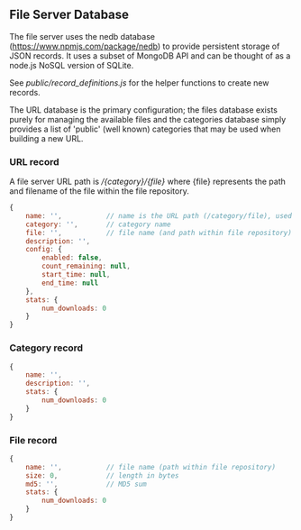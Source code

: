 ## File Server Database

The file server uses the nedb database (https://www.npmjs.com/package/nedb) to
provide persistent storage of JSON records. It uses a subset of MongoDB API
and can be thought of as a node.js NoSQL version of SQLite.

See *public/record_definitions.js* for the helper functions to create new records.

The URL database is the primary configuration; the files database
exists purely for managing the available files and the categories database
simply provides a list of 'public' (well known) categories that may be used
when building a new URL.

### URL record

A file server URL path is */{category}/{file}* where {file} represents the path
and filename of the file within the file repository.

```js
{
    name: '',           // name is the URL path (/category/file), used as db and API key
    category: '',       // category name
    file: '',           // file name (and path within file repository)
    description: '',
    config: {
        enabled: false,
        count_remaining: null,
        start_time: null,
        end_time: null
    },
    stats: {
        num_downloads: 0
    }
}
```

### Category record

```js
{
    name: '',
    description: '',
    stats: {
        num_downloads: 0
    }
}
```

### File record

```js
{
    name: '',           // file name (path within file repository)
    size: 0,            // length in bytes
    md5: '',            // MD5 sum
    stats: {
        num_downloads: 0
    }
}
```
